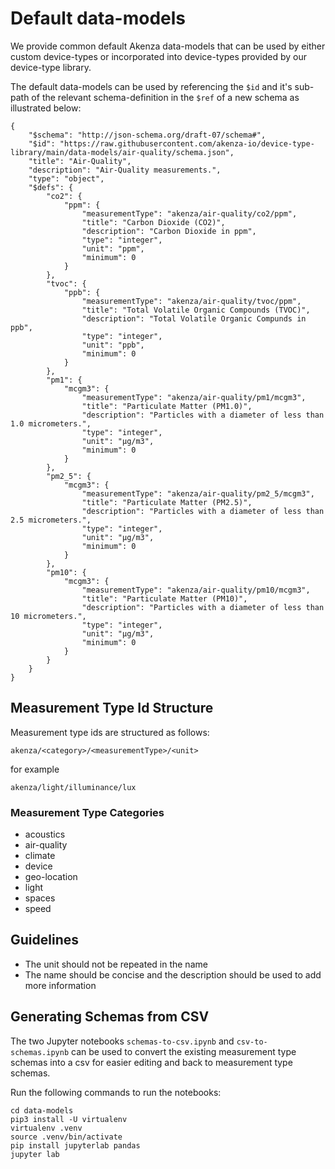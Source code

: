 # Default data-models

We provide common default Akenza data-models that can be used by either custom device-types or incorporated into device-types provided by our device-type library.

The default data-models can be used by referencing the `$id` and it's sub-path of the relevant schema-definition in the `$ref` of a new schema as illustrated below:

```
{
    "$schema": "http://json-schema.org/draft-07/schema#",
    "$id": "https://raw.githubusercontent.com/akenza-io/device-type-library/main/data-models/air-quality/schema.json",
    "title": "Air-Quality",
    "description": "Air-Quality measurements.",
    "type": "object",
    "$defs": {
        "co2": {
            "ppm": {
                "measurementType": "akenza/air-quality/co2/ppm",
                "title": "Carbon Dioxide (CO2)",
                "description": "Carbon Dioxide in ppm",
                "type": "integer",
                "unit": "ppm",
                "minimum": 0
            }
        },
        "tvoc": {
            "ppb": {
                "measurementType": "akenza/air-quality/tvoc/ppm",
                "title": "Total Volatile Organic Compounds (TVOC)",
                "description": "Total Volatile Organic Compunds in ppb",
                "type": "integer",
                "unit": "ppb",
                "minimum": 0
            }
        },
        "pm1": {
            "mcgm3": {
                "measurementType": "akenza/air-quality/pm1/mcgm3",
                "title": "Particulate Matter (PM1.0)",
                "description": "Particles with a diameter of less than 1.0 micrometers.",
                "type": "integer",
                "unit": "μg/m3",
                "minimum": 0
            }
        },
        "pm2_5": {
            "mcgm3": {
                "measurementType": "akenza/air-quality/pm2_5/mcgm3",
                "title": "Particulate Matter (PM2.5)",
                "description": "Particles with a diameter of less than 2.5 micrometers.",
                "type": "integer",
                "unit": "μg/m3",
                "minimum": 0
            }
        },
        "pm10": {
            "mcgm3": {
                "measurementType": "akenza/air-quality/pm10/mcgm3",
                "title": "Particulate Matter (PM10)",
                "description": "Particles with a diameter of less than 10 micrometers.",
                "type": "integer",
                "unit": "μg/m3",
                "minimum": 0
            }
        }
    }
}
```

## Measurement Type Id Structure

Measurement type ids are structured as follows:

```
akenza/<category>/<measurementType>/<unit>
```

for example

```
akenza/light/illuminance/lux
```

### Measurement Type Categories

- acoustics
- air-quality
- climate
- device
- geo-location
- light
- spaces
- speed

## Guidelines

- The unit should not be repeated in the name
- The name should be concise and the description should be used to add more information

## Generating Schemas from CSV

The two Jupyter notebooks `schemas-to-csv.ipynb` and `csv-to-schemas.ipynb` can be used to convert the existing measurement type schemas into a csv for easier editing and back to measurement type schemas.

Run the following commands to run the notebooks:

```
cd data-models
pip3 install -U virtualenv
virtualenv .venv
source .venv/bin/activate
pip install jupyterlab pandas
jupyter lab
```
